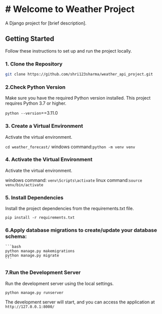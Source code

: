 # # Welcome to Weather Project

A Django project for [brief description].

## Getting Started

Follow these instructions to set up and run the project locally.

### 1. Clone the Repository

```bash
git clone https://github.com/shri123sharma/weather_api_project.git
```
### 2.Check Python Version
Make sure you have the required Python version installed. This project requires Python 3.7 or higher.

`python --version`==3.11.0

### 3. Create a Virtual Environment
Activate the virtual environment.

`cd weather_forecast/`
windows command:`python -m venv venv`

### 4. Activate the Virtual Environment
Activate the virtual environment.

windows command: `venv\Scripts\activate`
linux command:`source venv/bin/activate` 

### 5. Install Dependencies
Install the project dependencies from the requirements.txt file.

`pip install -r requirements.txt`

### 6.Apply database migrations to create/update your database schema:

    ```bash
    python manage.py makemigrations
    python manage.py migrate
    ```

### 7.Run the Development Server
Run the development server using the local settings.

`python manage.py runserver`

The development server will start, and you can access the application at 
`http://127.0.0.1:8000/`

